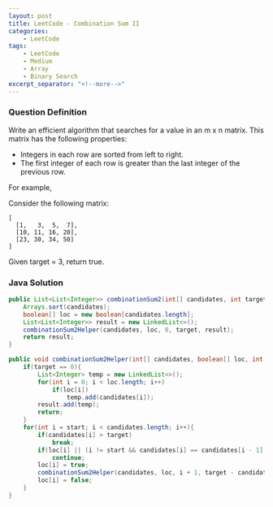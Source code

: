 ```yaml
---
layout: post
title: LeetCode - Combination Sum II
categories:
    - LeetCode
tags:
    - LeetCode
    - Medium
    - Array
    - Binary Search
excerpt_separator: "<!--more-->"
---
```


### Question Definition

Write an efficient algorithm that searches for a value in an m x n matrix. This matrix has the following properties:

* Integers in each row are sorted from left to right.
* The first integer of each row is greater than the last integer of the previous row.
<!--more-->

For example,

Consider the following matrix:
```
[
  [1,   3,  5,  7],
  [10, 11, 16, 20],
  [23, 30, 34, 50]
]
```
Given target = 3, return true.
### Java Solution
```java
public List<List<Integer>> combinationSum2(int[] candidates, int target) {
    Arrays.sort(candidates);
    boolean[] loc = new boolean[candidates.length];
    List<List<Integer>> result = new LinkedList<>();
    combinationSum2Helper(candidates, loc, 0, target, result);
    return result;
}

public void combinationSum2Helper(int[] candidates, boolean[] loc, int start, int target, List<List<Integer>> result) {
    if(target == 0){
        List<Integer> temp = new LinkedList<>();
        for(int i = 0; i < loc.length; i++)
            if(loc[i])
                temp.add(candidates[i]);
        result.add(temp);
        return;
    }
    for(int i = start; i < candidates.length; i++){
        if(candidates[i] > target)
            break;
        if(loc[i] || (i != start && candidates[i] == candidates[i - 1]))
            continue;
        loc[i] = true;
        combinationSum2Helper(candidates, loc, i + 1, target - candidates[i], result);
        loc[i] = false;
    }
}
```

